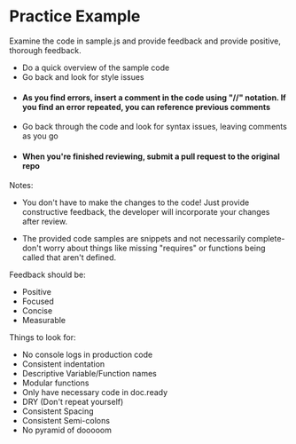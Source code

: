 # Practice Example

Examine the code in sample.js and provide feedback and provide positive, thorough feedback.

- Do a quick overview of the sample code
- Go back and look for style issues
- #### As you find errors, insert a comment in the code using "//" notation. If you find an error repeated, you can reference previous comments
- Go back through the code and look for syntax issues, leaving comments as you go
- #### When you're finished reviewing, submit a pull request to the original repo  

Notes:
- You don't have to make the changes to the code! Just provide constructive feedback, the developer will incorporate your changes after review.

- The provided code samples are snippets and not necessarily complete- don't worry about things like missing "requires" or functions being called that aren't defined.

Feedback should be:
- Positive
- Focused
- Concise
- Measurable

Things to look for:

- No console logs in production code
- Consistent indentation
- Descriptive Variable/Function names
- Modular functions
- Only have necessary code in doc.ready
- DRY (Don't repeat yourself)
- Consistent Spacing
- Consistent Semi-colons
- No pyramid of dooooom
